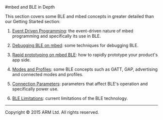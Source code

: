#mbed and BLE in Depth

This section covers some BLE and mbed concepts in greater detailed than our Getting Started section:

1. [Event Driven Programming](../InDepth/Events.md): the event-driven nature of mbed programming and specifically its use in BLE.

2. [Debugging BLE on mbed](../InDepth/Debugging.md): some techniques for debugging BLE.

3. [Rapid prototyping on mbed BLE](../InDepth/Prototyping.md): how to rapidly prototype your product's app side.

2. [Modes and Profiles](../InDepth/BLEInDepth.md): some BLE concepts such as GATT, GAP, advertising and connected modes and profiles.

3. [Connection Parameters](../InDepth/ConnectionParameters.md): parameters that affect BLE's operation and specifically power use.

4. [BLE Limitations](../InDepth/Limitations.md): current limitations of the BLE technology. 

______
Copyright © 2015 ARM Ltd. All rights reserved.